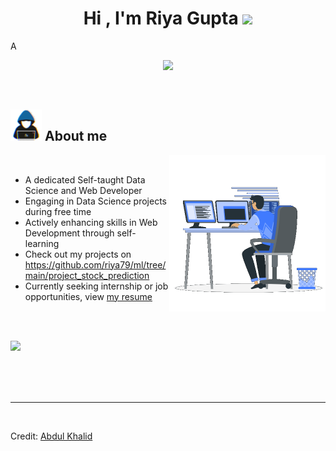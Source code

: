 
<h1 align="center"><b>Hi , I'm Riya Gupta </b><img src="https://media.giphy.com/media/hvRJCLFzcasrR4ia7z/giphy.gif" width="35"></h1>
<!--  -->A
<p align="center">
  <a href="https://github.com/DenverCoder1/readme-typing-svg"><img src="https://readme-typing-svg.herokuapp.com?font=Time+New+Roman&color=cyan&size=25&center=true&vCenter=true&width=600&height=100&hearts;++;Self-taught+Front-End+Developer,;Computer+Science+Student,;CTF+Newbie,;Active+Learner/Researcher,;Love+to+learn+new+stuffs..<3"></a>
</p>


<br>



	
## <picture><img src = "https://github.com/0xAbdulKhalid/0xAbdulKhalid/raw/main/assets/mdImages/about_me.gif" width = 50px></picture> **About me**

<picture> <img align="right" src="https://github.com/0xAbdulKhalid/0xAbdulKhalid/raw/main/assets/mdImages/Right_Side.gif" width = 250px></picture>

<br>

- A dedicated Self-taught Data Science and Web Developer
- Engaging in Data Science projects during free time
- Actively enhancing skills in Web Development through self-learning
- Check out my projects on https://github.com/riya79/ml/tree/main/project_stock_prediction
- Currently seeking internship or job opportunities, view [my resume]((https://drive.google.com/file/d/1gKUWXSxl8fR6r_RPnXykrwV8aLAjkuMg/view?usp=drive_link))

<br><br>

<img src="https://user-images.githubusercontent.com/73097560/115834477-dbab4500-a447-11eb-908a-139a6edaec5c.gif"><br><br>







<br>
<br>

---

<br>

Credit: [Abdul Khalid](https://github.com/0xabdulkhalid)

